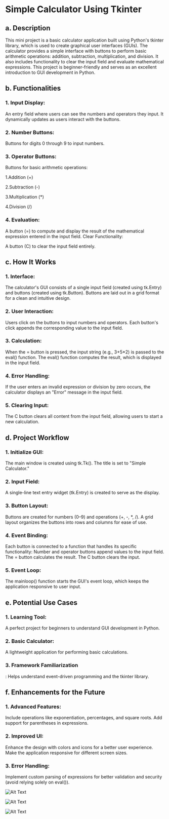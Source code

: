 # **Simple Calculator Using Tkinter</u>**

## **a. Description**

This mini project is a basic calculator application built using Python's tkinter library, which is used to create graphical user interfaces (GUIs). The calculator provides a simple interface with buttons to perform basic arithmetic operations: addition, subtraction, multiplication, and division. It also includes functionality to clear the input field and evaluate mathematical expressions.
This project is beginner-friendly and serves as an excellent introduction to GUI development in Python.


## **b. Functionalities**

### **1. Input Display:**

An entry field where users can see the numbers and operators they input.
It dynamically updates as users interact with the buttons.

### **2. Number Buttons:**

Buttons for digits 0 through 9 to input numbers.

### **3. Operator Buttons:**

Buttons for basic arithmetic operations:

1.Addition (+)

2.Subtraction (-)

3.Multiplication (*)

4.Division (/)


### **4. Evaluation:**

A button (=) to compute and display the result of the mathematical expression entered in the input field.
Clear Functionality:

A button (C) to clear the input field entirely.


## **c. How It Works**

### **1. Interface:**

The calculator's GUI consists of a single input field (created using tk.Entry) and buttons (created using tk.Button).
Buttons are laid out in a grid format for a clean and intuitive design.

### **2. User Interaction:**

Users click on the buttons to input numbers and operators.
Each button's click appends the corresponding value to the input field.

### **3. Calculation:**

When the = button is pressed, the input string (e.g., 3+5*2) is passed to the eval() function.
The eval() function computes the result, which is displayed in the input field.

### **4. Error Handling:**

If the user enters an invalid expression or division by zero occurs, the calculator displays an "Error" message in the input field.

### **5. Clearing Input**:

The C button clears all content from the input field, allowing users to start a new calculation.


## **d. Project Workflow**

### **1. Initialize GUI:**

The main window is created using tk.Tk().
The title is set to "Simple Calculator."

### **2. Input Field:**

A single-line text entry widget (tk.Entry) is created to serve as the display.

### **3. Button Layout:**

Buttons are created for numbers (0–9) and operations (+, -, *, /).
A grid layout organizes the buttons into rows and columns for ease of use.

### **4. Event Binding:**

Each button is connected to a function that handles its specific functionality:
Number and operator buttons append values to the input field.
The = button calculates the result.
The C button clears the input.

### **5. Event Loop:**

The mainloop() function starts the GUI's event loop, which keeps the application responsive to user input.


## **e. Potential Use Cases**

### **1. Learning Tool**:

A perfect project for beginners to understand GUI development in Python.

### **2. Basic Calculator:**

A lightweight application for performing basic calculations.

### **3. Framework Familiarization**

: Helps understand event-driven programming and the tkinter library.


## **f. Enhancements for the Future**

### **1. Advanced Features:**

Include operations like exponentiation, percentages, and square roots.
Add support for parentheses in expressions.

### **2. Improved UI:**

Enhance the design with colors and icons for a better user experience.
Make the application responsive for different screen sizes.

### **3. Error Handling:**

Implement custom parsing of expressions for better validation and security (avoid relying solely on eval()).







![Alt Text](https://github.com/user-attachments/assets/1a122506-19ed-4c9d-a422-0399c3c36b10)







![Alt Text](https://github.com/user-attachments/assets/0b97f8b4-e9cc-41e6-bf69-b6ae74b9c261)








![Alt Text](https://github.com/user-attachments/assets/ad5a062c-7e06-410a-841a-be94311d1de4)







